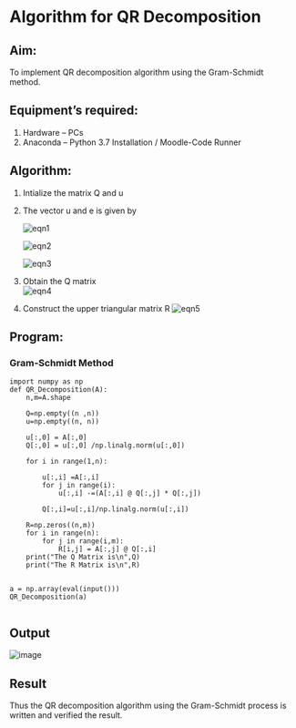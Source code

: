 # Algorithm for QR Decomposition
## Aim:
To implement QR decomposition algorithm using the Gram-Schmidt method.
## Equipment’s required:
1.	Hardware – PCs
2.	Anaconda – Python 3.7 Installation / Moodle-Code Runner
## Algorithm:
1.	Intialize the matrix Q and u
2.	The vector u and e is given by

    ![eqn1](./ex4.jpg)

    ![eqn2](./ex6.jpg)

    ![eqn3](./ex3.jpg)

3.	Obtain the Q matrix   
    ![eqn4](./ex1.jpg)
4.	Construct the upper triangular matrix R
    ![eqn5](./ex2.jpg)



## Program:
### Gram-Schmidt Method
```
import numpy as np
def QR_Decomposition(A):
    n,m=A.shape
    
    Q=np.empty((n ,n))
    u=np.empty((n, n))
    
    u[:,0] = A[:,0]
    Q[:,0] = u[:,0] /np.linalg.norm(u[:,0])
    
    for i in range(1,n):
        
        u[:,i] =A[:,i]
        for j in range(i):
            u[:,i] -=(A[:,i] @ Q[:,j] * Q[:,j])
            
        Q[:,i]=u[:,i]/np.linalg.norm(u[:,i])
        
    R=np.zeros((n,m))
    for i in range(n):
        for j in range(i,m):
            R[i,j] = A[:,j] @ Q[:,i]
    print("The Q Matrix is\n",Q)
    print("The R Matrix is\n",R)
        
            
a = np.array(eval(input()))
QR_Decomposition(a)


```

## Output
![image](https://github.com/user-attachments/assets/5a24d019-60ca-4c7f-aa15-c506facd3334)


## Result
Thus the QR decomposition algorithm using the Gram-Schmidt process is written and verified the result.
